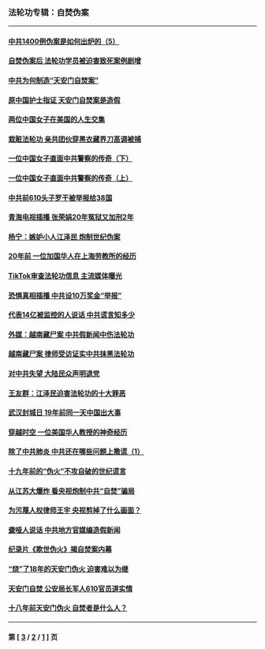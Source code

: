 ### 法轮功专辑：自焚伪案
---
#### [中共1400例伪案是如何出炉的（5）](../../pages/nf5562/n13226831.md?03010430) 
#### [自焚伪案后 法轮功学员被迫害致死案例剧增](../../pages/nf5562/n13190600.md?03010430) 
#### [中共为何制造“天安门自焚案”](../../pages/nf5562/n13183270.md?03010430) 
#### [原中国护士指证 天安门自焚案是造假](../../pages/nf5562/n13172289.md?03010430) 
#### [两位中国女子在美国的人生交集](../../pages/nf5562/n13156138.md?03010430) 
#### [栽赃法轮功 亲共团伙穿黑衣藏界刀高调被捕](../../pages/nf5562/n13073780.md?03010430) 
#### [一位中国女子直面中共警察的传奇（下）](../../pages/nf5562/n12989706.md?03010430) 
#### [一位中国女子直面中共警察的传奇（上）](../../pages/nf5562/n12985072.md?03010430) 
#### [中共前610头子罗干被举报给38国](../../pages/nf5562/n12975419.md?03010430) 
#### [青海电视插播 张荣娟20年冤狱又加刑2年](../../pages/nf5562/n12738166.md?03010430) 
#### [杨宁：嫉妒小人江泽民 炮制世纪伪案](../../pages/nf5562/n12724108.md?03010430) 
#### [20年前 一位加国华人在上海劳教所的经历](../../pages/nf5562/n12707932.md?03010430) 
#### [TikTok审查法轮功信息 主流媒体曝光](../../pages/nf5562/n12362336.md?03010430) 
#### [恐惧真相插播 中共设10万奖金“举报”](../../pages/nf5562/n12306396.md?03010430) 
#### [代表14亿被监控的人说话 中共谎言知多少](../../pages/nf5562/n12297484.md?03010430) 
#### [外媒：越南藏尸案 中共假新闻中伤法轮功](../../pages/nf5562/n12264411.md?03010430) 
#### [越南藏尸案 律师受访证实中共抹黑法轮功](../../pages/nf5562/n12261878.md?03010430) 
#### [对中共失望 大陆民众声明退党](../../pages/nf5562/n12187315.md?03010430) 
#### [王友群：江泽民迫害法轮功的十大罪恶](../../pages/nf5562/n12169074.md?03010430) 
#### [武汉封城日 19年前同一天中国出大事](../../pages/nf5562/n12150901.md?03010430) 
#### [穿越时空  一位美国华人教授的神奇经历](../../pages/nf5562/n12097460.md?03010430) 
#### [除了中共肺炎 中共还在哪些问题上撒谎（1）](../../pages/nf5562/n11955770.md?03010430) 
#### [十九年前的“伪火”不攻自破的世纪谎言](../../pages/nf5562/n11813238.md?03010430) 
#### [从江苏大爆炸 看央视炮制中共“自焚”骗局](../../pages/nf5562/n11140275.md?03010430) 
#### [为污蔑人权律师王宇 央视剪掉了什么画面？](../../pages/nf5562/n11130142.md?03010430) 
#### [聋哑人说话 中共地方官媒编造假新闻](../../pages/nf5562/n11006067.md?03010430) 
#### [纪录片《欺世伪火》揭自焚案内幕](../../pages/nf5562/n11002664.md?03010430) 
#### [“烧”了18年的天安门伪火 迫害难以为继](../../pages/nf5562/n10996660.md?03010430) 
#### [天安门自焚 公安局长军人610官员道实情](../../pages/nf5562/n10997098.md?03010430) 
#### [十八年前天安门伪火 自焚者是什么人？](../../pages/nf5562/n10996556.md?03010430) 

---
#### 第 [ [3](./3.md?03010430) / [2](./2.md?03010430) / [1](./1.md?03010430) ] 页
